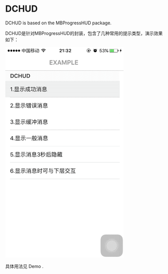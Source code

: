# DCHUD
DCHUD is based on the MBProgressHUD package.

DCHUD是针对MBProgressHUD的封装，包含了几种常用的提示类型，演示效果如下：

![image](http://github.com/CoderXWChu/DCHUD/raw/master/screenshots/DCHUD.gif)

具体用法见 Demo .